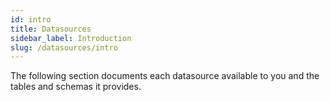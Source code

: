 ```yaml
---
id: intro
title: Datasources
sidebar_label: Introduction
slug: /datasources/intro
---
```


The following section documents each datasource available to you and the tables and schemas
it provides.